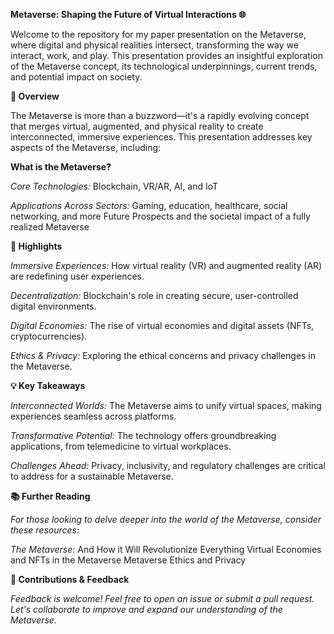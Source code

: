 **Metaverse: Shaping the Future of Virtual Interactions 🌐**

Welcome to the repository for my paper presentation on the Metaverse, where digital and physical realities intersect, transforming the way we interact, work, and play.
This presentation provides an insightful exploration of the Metaverse concept, its technological underpinnings, current trends, and potential impact on society.

**🌟 Overview**

The Metaverse is more than a buzzword—it's a rapidly evolving concept that merges virtual, augmented, and physical reality to create interconnected, immersive experiences.
This presentation addresses key aspects of the Metaverse, including:

**What is the Metaverse?**

_Core Technologies:_ Blockchain, VR/AR, AI, and IoT

_Applications Across Sectors:_ Gaming, education, healthcare, social networking, and more
Future Prospects and the societal impact of a fully realized Metaverse

**🚀 Highlights**

_Immersive Experiences:_ How virtual reality (VR) and augmented reality (AR) are redefining user experiences.

_Decentralization:_ Blockchain's role in creating secure, user-controlled digital environments.

_Digital Economies:_ The rise of virtual economies and digital assets (NFTs, cryptocurrencies).

_Ethics & Privacy:_ Exploring the ethical concerns and privacy challenges in the Metaverse.

**💡 Key Takeaways**

_Interconnected Worlds:_ The Metaverse aims to unify virtual spaces, making experiences seamless across platforms.

_Transformative Potential:_ The technology offers groundbreaking applications, from telemedicine to virtual workplaces.

_Challenges Ahead:_ Privacy, inclusivity, and regulatory challenges are critical to address for a sustainable Metaverse.

**📚 Further Reading**

_For those looking to delve deeper into the world of the Metaverse, consider these resources:_

_The Metaverse:_ And How it Will Revolutionize Everything
Virtual Economies and NFTs in the Metaverse
Metaverse Ethics and Privacy

**🤝 Contributions & Feedback**

_Feedback is welcome! Feel free to open an issue or submit a pull request. Let's collaborate to improve and expand our understanding of the Metaverse._
